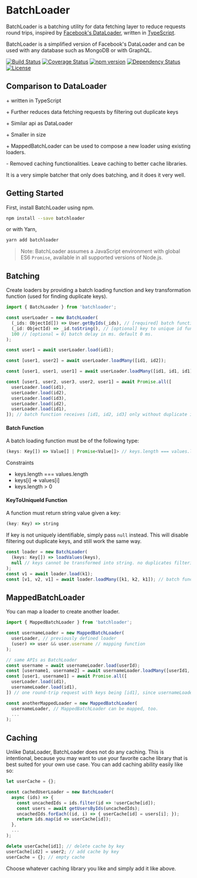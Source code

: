 # BatchLoader
BatchLoader is a batching utility for data fetching layer to reduce requests round trips, inspired by [Facebook's DataLoader](https://github.com/facebook/dataloader), written in [TypeScript](https://www.typescriptlang.org/index.html).

BatchLoader is a simplified version of Facebook's DataLoader and can be used with any database such as MongoDB or with GraphQL.

[![Build Status](https://travis-ci.org/joonhocho/batchloader.svg?branch=master)](https://travis-ci.org/joonhocho/batchloader)
[![Coverage Status](https://coveralls.io/repos/github/joonhocho/batchloader/badge.svg?branch=master)](https://coveralls.io/github/joonhocho/batchloader?branch=master)
[![npm version](https://badge.fury.io/js/batchloader.svg)](https://badge.fury.io/js/batchloader)
[![Dependency Status](https://david-dm.org/joonhocho/batchloader.svg)](https://david-dm.org/joonhocho/batchloader)
[![License](http://img.shields.io/:license-mit-blue.svg)](http://doge.mit-license.org)

## Comparison to DataLoader
\+ written in TypeScript

\+ Further reduces data fetching requests by filtering out duplicate keys

\+ Similar api as DataLoader

\+ Smaller in size

\+ MappedBatchLoader can be used to compose a new loader using existing loaders.

\- Removed caching functionalities. Leave caching to better cache libraries.

It is a very simple batcher that only does batching, and it does it very well.

## Getting Started

First, install BatchLoader using npm.

```sh
npm install --save batchloader
```
or with Yarn,
```sh
yarn add batchloader
```

> Note: BatchLoader assumes a JavaScript environment with global ES6 `Promise`, available in all supported versions of Node.js.


## Batching

Create loaders by providing a batch loading function and key transformation function (used for finding duplicate keys).

```typescript
import { BatchLoader } from 'batchloader';

const userLoader = new BatchLoader(
  (_ids: ObjectId[]) => User.getByIds(_ids), // [required] batch function.
  (_id: ObjectId) => _id.toString(), // [optional] key to unique id function. must return string. used for finding duplicate keys.
  100 // [optional = 0] batch delay in ms. default 0 ms.
);

const user1 = await userLoader.load(id1);

const [user1, user2] = await userLoader.loadMany([id1, id2]);

const [user1, user1, user1] = await userLoader.loadMany([id1, id1, id1]); // batch function receives only one id1 since duplicate ids. Still returs three items just as requested.

const [user1, user2, user3, user2, user1] = await Promise.all([
  userLoader.load(id1),
  userLoader.load(id2),
  userLoader.load(id3),
  userLoader.load(id2),
  userLoader.load(id1),
]); // batch function receives [id1, id2, id3] only without duplicate ids.
```

#### Batch Function

A batch loading function must be of the following type:
```typescript
(keys: Key[]) => Value[] | Promise<Value[]> // keys.length === values.length
```
Constraints
 - keys.length === values.length
 - keys[i] => values[i]
 - keys.length > 0

#### KeyToUniqueId Function

A function must return string value given a key:
```typescript
(key: Key) => string
```

If key is not uniquely identifiable, simply pass `null` instead. This will disable filtering out duplicate keys, and still work the same way.
```typescript
const loader = new BatchLoader(
  (keys: Key[]) => loadValues(keys),
  null // keys cannot be transformed into string. no duplicates filtering.
);
const v1 = await loader.load(k1);
const [v1, v2, v1] = await loader.loadMany([k1, k2, k1]); // batch function receives [k1, k2, k1] as keys
```

## MappedBatchLoader

You can map a loader to create another loader.
```typescript
import { MappedBatchLoader } from 'batchloader';

const usernameLoader = new MappedBatchLoader(
  userLoader, // previously defined loader
  (user) => user && user.username // mapping function
);

// same APIs as BatchLoader
const username = await usernameLoader.load(userId);
const [username1, username2] = await usernameLoader.loadMany([userId1, userId2]);
const [user1, username1] = await Promise.all([
  userLoader.load(id1),
  usernameLoader.load(id1),
]) // one round-trip request with keys being [id1], since usernameLoader is using userLoader internally and id1 is duplicate.

const anotherMappedLoader = new MappedBatchLoader(
  usernameLoader, // MappedBatchLoader can be mapped, too.
  ...
);
```

## Caching
Unlike DataLoader, BatchLoader does not do any caching.
This is intentional, because you may want to use your favorite cache library that is best suited for your own use case.
You can add caching ability easily like so:

```typescript
let userCache = {};

const cachedUserLoader = new BatchLoader(
  async (ids) => {
    const uncachedIds = ids.filter(id => !userCache[id]);
    const users = await getUsersByIds(uncachedIds);
    uncachedIds.forEach((id, i) => { userCache[id] = users[i]; });
    return ids.map(id => userCache[id]);
  },
  ...
);

delete userCache[id1]; // delete cache by key
userCache[id2] = user2; // add cache by key
userCache = {}; // empty cache
```
Choose whatever caching library you like and simply add it like above.
